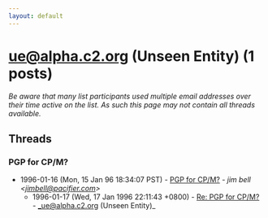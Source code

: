 ```yaml
---
layout: default
---
```


# ue@alpha.c2.org (Unseen Entity) (1 posts)

_Be aware that many list participants used multiple email addresses over their time active on the list. As such this page may not contain all threads available._

## Threads

### PGP for CP/M?
+ 1996-01-16 (Mon, 15 Jan 96 18:34:07 PST) - [PGP for CP/M?](/archive/1996/01/b5c9689b41c8af3e2716c97b0e34653e9616b5c26c0c72ec09f79aef33f009dc) - _jim bell \<jimbell@pacifier.com\>_
  + 1996-01-17 (Wed, 17 Jan 1996 22:11:43 +0800) - [Re: PGP for CP/M?](/archive/1996/01/17ee64156ca2d4376bedc365fcba790edc9b758a7b9c7ce0927f5e3d4852d005) - _ue@alpha.c2.org (Unseen Entity)_

